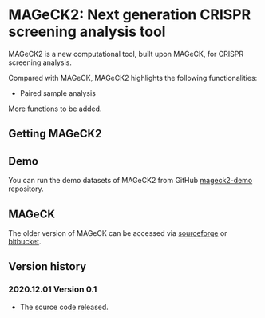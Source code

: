 
# MAGeCK2: Next generation CRISPR screening analysis tool 

MAGeCK2 is a new computational tool, built upon MAGeCK, for CRISPR screening analysis.

Compared with MAGeCK, MAGeCK2 highlights the following functionalities:

* Paired sample analysis

More functions to be added.

## Getting MAGeCK2 

## Demo

You can run the demo datasets of MAGeCK2 from GitHub [mageck2-demo](https://github.com/davidliwei/mageck2-demo) repository.

## MAGeCK

The older version of MAGeCK can be accessed via [sourceforge](https://sourceforge.net/projects/mageck/) or [bitbucket](https://bitbucket.org/liulab/mageck/src/master/).





## Version history

### 2020.12.01 Version 0.1

* The source code released.
